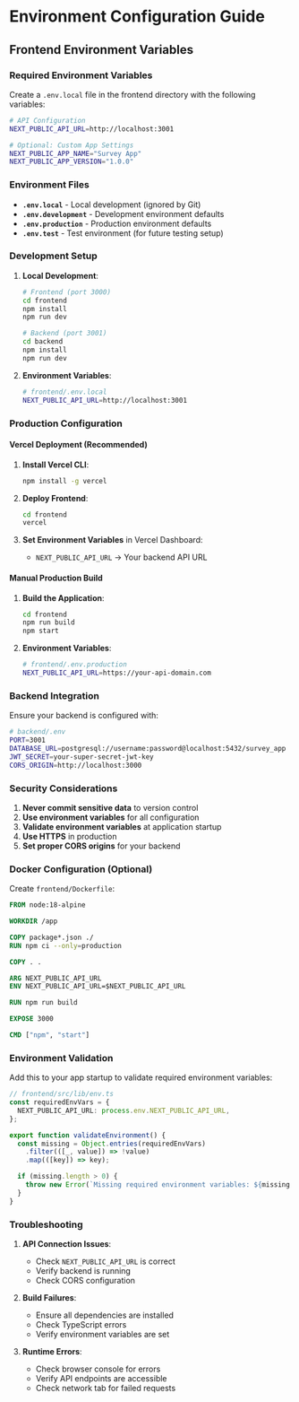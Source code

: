 # Environment Configuration Guide

## Frontend Environment Variables

### Required Environment Variables

Create a `.env.local` file in the frontend directory with the following variables:

```bash
# API Configuration
NEXT_PUBLIC_API_URL=http://localhost:3001

# Optional: Custom App Settings
NEXT_PUBLIC_APP_NAME="Survey App"
NEXT_PUBLIC_APP_VERSION="1.0.0"
```

### Environment Files

- **`.env.local`** - Local development (ignored by Git)
- **`.env.development`** - Development environment defaults
- **`.env.production`** - Production environment defaults
- **`.env.test`** - Test environment (for future testing setup)

### Development Setup

1. **Local Development**:
   ```bash
   # Frontend (port 3000)
   cd frontend
   npm install
   npm run dev
   
   # Backend (port 3001)
   cd backend
   npm install
   npm run dev
   ```

2. **Environment Variables**:
   ```bash
   # frontend/.env.local
   NEXT_PUBLIC_API_URL=http://localhost:3001
   ```

### Production Configuration

#### **Vercel Deployment** (Recommended)

1. **Install Vercel CLI**:
   ```bash
   npm install -g vercel
   ```

2. **Deploy Frontend**:
   ```bash
   cd frontend
   vercel
   ```

3. **Set Environment Variables** in Vercel Dashboard:
   - `NEXT_PUBLIC_API_URL` → Your backend API URL

#### **Manual Production Build**

1. **Build the Application**:
   ```bash
   cd frontend
   npm run build
   npm start
   ```

2. **Environment Variables**:
   ```bash
   # frontend/.env.production
   NEXT_PUBLIC_API_URL=https://your-api-domain.com
   ```

### Backend Integration

Ensure your backend is configured with:

```bash
# backend/.env
PORT=3001
DATABASE_URL=postgresql://username:password@localhost:5432/survey_app
JWT_SECRET=your-super-secret-jwt-key
CORS_ORIGIN=http://localhost:3000
```

### Security Considerations

1. **Never commit sensitive data** to version control
2. **Use environment variables** for all configuration
3. **Validate environment variables** at application startup
4. **Use HTTPS** in production
5. **Set proper CORS origins** for your backend

### Docker Configuration (Optional)

Create `frontend/Dockerfile`:

```dockerfile
FROM node:18-alpine

WORKDIR /app

COPY package*.json ./
RUN npm ci --only=production

COPY . .

ARG NEXT_PUBLIC_API_URL
ENV NEXT_PUBLIC_API_URL=$NEXT_PUBLIC_API_URL

RUN npm run build

EXPOSE 3000

CMD ["npm", "start"]
```

### Environment Validation

Add this to your app startup to validate required environment variables:

```typescript
// frontend/src/lib/env.ts
const requiredEnvVars = {
  NEXT_PUBLIC_API_URL: process.env.NEXT_PUBLIC_API_URL,
};

export function validateEnvironment() {
  const missing = Object.entries(requiredEnvVars)
    .filter(([_, value]) => !value)
    .map(([key]) => key);

  if (missing.length > 0) {
    throw new Error(`Missing required environment variables: ${missing.join(', ')}`);
  }
}
```

### Troubleshooting

1. **API Connection Issues**:
   - Check `NEXT_PUBLIC_API_URL` is correct
   - Verify backend is running
   - Check CORS configuration

2. **Build Failures**:
   - Ensure all dependencies are installed
   - Check TypeScript errors
   - Verify environment variables are set

3. **Runtime Errors**:
   - Check browser console for errors
   - Verify API endpoints are accessible
   - Check network tab for failed requests
